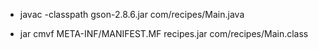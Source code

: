 - javac -classpath gson-2.8.6.jar com/recipes/Main.java

- jar cmvf META-INF/MANIFEST.MF recipes.jar com/recipes/Main.class

